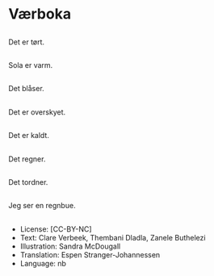 # Værboka

##
Det er tørt.

##
Sola er varm.

##
Det blåser.

##
Det er overskyet.

##
Det er kaldt.

##
Det regner.

##
Det tordner.

##
Jeg ser en regnbue.

##
* License: [CC-BY-NC]
* Text: Clare Verbeek, Thembani Dladla, Zanele Buthelezi
* Illustration: Sandra McDougall
* Translation: Espen Stranger-Johannessen
* Language: nb
